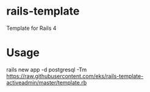 rails-template
==============

Template for Rails 4

Usage
==============

rails new app -d postgresql -Tm https://raw.githubusercontent.com/eks/rails-template-activeadmin/master/template.rb
